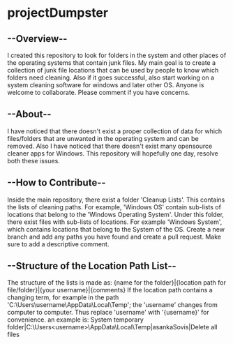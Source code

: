 # projectDumpster
## --Overview--
I created this repository to look for folders in the system and other places of the operating systems that contain junk files. My main goal is to create a collection of junk file locations that can be used by people to know which folders need cleaning. Also if it goes successful, also start working on a system cleaning software for windows and later other OS. Anyone is welcome to collaborate. Please comment if you have concerns.

## --About--
I have noticed that there doesn't exist a proper collection of data for which files/folders that are unwanted in the operating system and can be removed. Also I have noticed that there doesn't exist many opensource cleaner apps for Windows. This repository will hopefully one day, resolve both these issues.

## --How to Contribute--
Inside the main repository, there exist a folder 'Cleanup Lists'. This contains the lists of cleaning paths. For example, 'Windows OS' contain sub-lists of locations that belong to the 'Windows Operating System'. Under this folder, there exist files with sub-lists of locations. For example 'Windows System', which contains locations that belong to the System of the OS. Create a new branch and add any paths you have found and create a pull request. Make sure to add a descriptive comment.

## --Structure of the Location Path List--
The structure of the lists is made as:
  {name for the folder}|{location path for file/folder}|{your username}|{comments}
If the location path contains a changing term, for example in the path 'C:\Users\username\AppData\Local\Temp'; the 'username' changes from computer to computer. Thus replace 'username' with '{username}' for convenience.
an example is:
  System temporary folder|C:\Users\<username>\AppData\Local\Temp|asankaSovis|Delete all files

